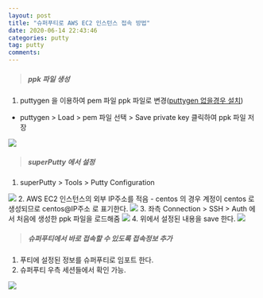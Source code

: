 ```yaml
---
layout: post
title: "슈퍼푸티로 AWS EC2 인스턴스 접속 방법"
date: 2020-06-14 22:43:46
categories: putty
tag: putty
comments:
---
```

> ##### ppk 파일 생성
1. puttygen 을 이용하여 pem 파일 ppk 파일로 변경([puttygen 없을경우 설치](https://www.puttygen.com/#Download_PuTTYgen_on_Windows))  
 - puttygen > Load > pem 파일 선택 > Save private key 클릭하여 ppk 파일 저장  
<img src="https://drive.google.com/uc?export=download&id=1pnGTf7IswW67AmvOtaWD-wHcNPKrKN_B"/>  
  
> ##### superPutty 에서 설정  
1. superPutty > Tools > Putty Configuration  
<img src="https://drive.google.com/uc?export=download&id=1yzHVFI_GROF2W1KxqmF4CIbIarpXHP_p"/>  
2. AWS EC2 인스턴스의 외부 IP주소를 적음  
 - centos 의 경우 계정이 centos 로 생성되므로 centos@IP주소 로 표기한다.  
<img src="https://drive.google.com/uc?export=download&id=1Vje4e316e0lkaAGV9WDS-JxStA47Uuk4"/>  
3. 좌측 Connection > SSH > Auth 에서 처음에 생성한 ppk 파일을 로드해줌  
<img src="https://drive.google.com/uc?export=download&id=1SRZpp21pVLsYsLEcCVVWAWT7k35E-Rks"/>  
4. 위에서 설정된 내용을 save 한다.  
<img src="https://drive.google.com/uc?export=download&id=10IKSaD7GCU-14dnm6I9RFUKQCvEA6L9p"/>  
  
> ##### 슈퍼푸티에서 바로 접속할 수 있도록 접속정보 추가  
1. 푸티에 설정된 정보를 슈퍼푸티로 임포트 한다.  
2. 슈퍼푸티 우측 세션들에서 확인 가능.  
<img src="https://drive.google.com/uc?export=download&id=1XM5NFRucleIT9MauxHrF8-3jt8J0KmZS"/>  

